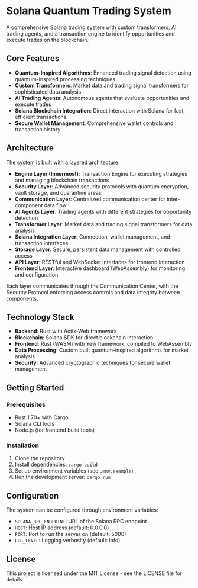 # Solana Quantum Trading System

A comprehensive Solana trading system with custom transformers, AI trading agents, and a transaction engine to identify opportunities and execute trades on the blockchain.

## Core Features

- **Quantum-Inspired Algorithms**: Enhanced trading signal detection using quantum-inspired processing techniques
- **Custom Transformers**: Market data and trading signal transformers for sophisticated data analysis
- **AI Trading Agents**: Autonomous agents that evaluate opportunities and execute trades
- **Solana Blockchain Integration**: Direct interaction with Solana for fast, efficient transactions
- **Secure Wallet Management**: Comprehensive wallet controls and transaction history

## Architecture

The system is built with a layered architecture:

- **Engine Layer (Innermost)**: Transaction Engine for executing strategies and managing blockchain transactions
- **Security Layer**: Advanced security protocols with quantum encryption, vault storage, and quarantine areas
- **Communication Layer**: Centralized communication center for inter-component data flow
- **AI Agents Layer**: Trading agents with different strategies for opportunity detection
- **Transformer Layer**: Market data and trading signal transformers for data analysis
- **Solana Integration Layer**: Connection, wallet management, and transaction interfaces
- **Storage Layer**: Secure, persistent data management with controlled access
- **API Layer**: RESTful and WebSocket interfaces for frontend interaction
- **Frontend Layer**: Interactive dashboard (WebAssembly) for monitoring and configuration

Each layer communicates through the Communication Center, with the Security Protocol enforcing access controls and data integrity between components.

## Technology Stack

- **Backend**: Rust with Actix-Web framework
- **Blockchain**: Solana SDK for direct blockchain interaction
- **Frontend**: Rust (WASM) with Yew framework, compiled to WebAssembly
- **Data Processing**: Custom built quantum-inspired algorithms for market analysis
- **Security**: Advanced cryptographic techniques for secure wallet management

## Getting Started

### Prerequisites

- Rust 1.70+ with Cargo
- Solana CLI tools
- Node.js (for frontend build tools)

### Installation

1. Clone the repository
2. Install dependencies: `cargo build`
3. Set up environment variables (see `.env.example`)
4. Run the development server: `cargo run`

## Configuration

The system can be configured through environment variables:

- `SOLANA_RPC_ENDPOINT`: URL of the Solana RPC endpoint
- `HOST`: Host IP address (default: 0.0.0.0)
- `PORT`: Port to run the server on (default: 5000)
- `LOG_LEVEL`: Logging verbosity (default: info)

## License

This project is licensed under the MIT License - see the LICENSE file for details.
